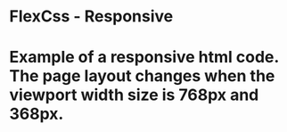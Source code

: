 <h1> FlexCss - Responsive <h1>
Example of a responsive html code. 
The page layout changes when the viewport width size is 768px and 368px.
